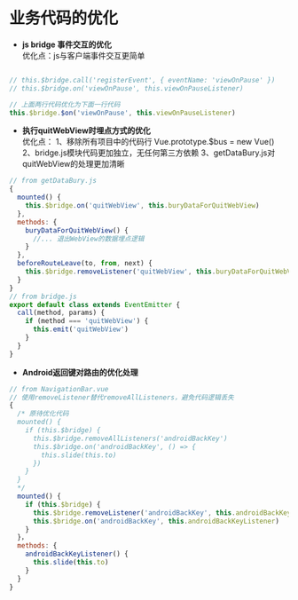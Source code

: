 # 业务代码的优化
- **js bridge 事件交互的优化**  
优化点：js与客户端事件交互更简单

```javascript

// this.$bridge.call('registerEvent', { eventName: 'viewOnPause' })
// this.$bridge.on('viewOnPause', this.viewOnPauseListener)

// 上面两行代码优化为下面一行代码
this.$bridge.$on('viewOnPause', this.viewOnPauseListener)

```

- **执行quitWebView时埋点方式的优化**  
优化点：
1、移除所有项目中的代码行 Vue.prototype.$bus = new Vue()
2、bridge.js模块代码更加独立，无任何第三方依赖
3、getDataBury.js对quitWebView的处理更加清晰

```javascript
// from getDataBury.js
{
  mounted() {
    this.$bridge.on('quitWebView', this.buryDataForQuitWebView)
  },
  methods: {
    buryDataForQuitWebView() {
      //... 退出WebView的数据埋点逻辑
    }
  },
  beforeRouteLeave(to, from, next) {
    this.$bridge.removeListener('quitWebView', this.buryDataForQuitWebView)
  }
}
// from bridge.js
export default class extends EventEmitter {
  call(method, params) {
    if (method === 'quitWebView') {
      this.emit('quitWebView')
    }
  }
}
```

- **Android返回键对路由的优化处理**
```javascript
// from NavigationBar.vue
// 使用removeListener替代removeAllListeners，避免代码逻辑丢失
{
  /* 原待优化代码
  mounted() {
    if (this.$bridge) {
      this.$bridge.removeAllListeners('androidBackKey')
      this.$bridge.on('androidBackKey', () => {
        this.slide(this.to)
      })
    }
  }
  */
  mounted() {
    if (this.$bridge) {
      this.$bridge.removeListener('androidBackKey', this.androidBackKeyListener)
      this.$bridge.on('androidBackKey', this.androidBackKeyListener)
    }
  }，
  methods: {
    androidBackKeyListener() {
      this.slide(this.to)
    }
  }
}
```

